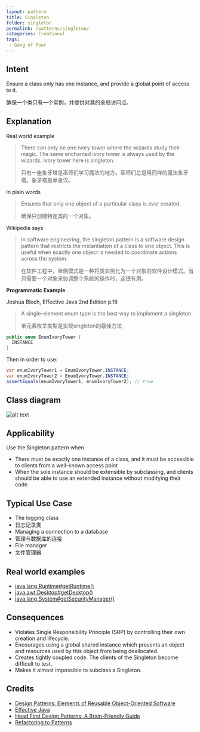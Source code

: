 ```yaml
---
layout: pattern
title: Singleton
folder: singleton
permalink: /patterns/singleton/
categories: Creational
tags:
 - Gang of Four
---
```


## Intent

Ensure a class only has one instance, and provide a global point of access to it.

确保一个类只有一个实例，并提供对其的全局访问点。


## Explanation

Real world example

> There can only be one ivory tower where the wizards study their magic. The same enchanted ivory 
> tower is always used by the wizards. Ivory tower here is singleton.
>
> 只有一座象牙塔是巫师们学习魔法的地方。巫师们总是用同样的魔法象牙塔。象牙塔是单身汉。

In plain words

> Ensures that only one object of a particular class is ever created.
>
> 确保只创建特定类的一个对象。

Wikipedia says

> In software engineering, the singleton pattern is a software design pattern that restricts the 
> instantiation of a class to one object. This is useful when exactly one object is needed to 
> coordinate actions across the system.
>
> 在软件工程中，单例模式是一种将类实例化为一个对象的软件设计模式。当只需要一个对象来协调整个系统的操作时，这很有用。

**Programmatic Example**

Joshua Bloch, Effective Java 2nd Edition p.18

> A single-element enum type is the best way to implement a singleton
>
> 单元素枚举类型是实现singleton的最佳方法

```java
public enum EnumIvoryTower {
  INSTANCE
}
```

Then in order to use:

```java
var enumIvoryTower1 = EnumIvoryTower.INSTANCE;
var enumIvoryTower2 = EnumIvoryTower.INSTANCE;
assertEquals(enumIvoryTower1, enumIvoryTower2); // true
```

## Class diagram

![alt text](./etc/singleton.urm.png "Singleton pattern class diagram")

## Applicability

Use the Singleton pattern when

* There must be exactly one instance of a class, and it must be accessible to clients from a well-known access point
* When the sole instance should be extensible by subclassing, and clients should be able to use an extended instance without modifying their code

## Typical Use Case

* The logging class
* 日志记录类
* Managing a connection to a database
* 管理与数据库的连接
* File manager
* 文件管理器

## Real world examples

* [java.lang.Runtime#getRuntime()](http://docs.oracle.com/javase/8/docs/api/java/lang/Runtime.html#getRuntime%28%29)
* [java.awt.Desktop#getDesktop()](http://docs.oracle.com/javase/8/docs/api/java/awt/Desktop.html#getDesktop--)
* [java.lang.System#getSecurityManager()](http://docs.oracle.com/javase/8/docs/api/java/lang/System.html#getSecurityManager--)


## Consequences

* Violates Single Responsibility Principle (SRP) by controlling their own creation and lifecycle.
* Encourages using a global shared instance which prevents an object and resources used by this object from being deallocated.     
* Creates tightly coupled code. The clients of the Singleton become difficult to test.
* Makes it almost impossible to subclass a Singleton.

## Credits

* [Design Patterns: Elements of Reusable Object-Oriented Software](https://www.amazon.com/gp/product/0201633612/ref=as_li_tl?ie=UTF8&camp=1789&creative=9325&creativeASIN=0201633612&linkCode=as2&tag=javadesignpat-20&linkId=675d49790ce11db99d90bde47f1aeb59)
* [Effective Java](https://www.amazon.com/gp/product/0134685997/ref=as_li_tl?ie=UTF8&camp=1789&creative=9325&creativeASIN=0134685997&linkCode=as2&tag=javadesignpat-20&linkId=4e349f4b3ff8c50123f8147c828e53eb)
* [Head First Design Patterns: A Brain-Friendly Guide](https://www.amazon.com/gp/product/0596007124/ref=as_li_tl?ie=UTF8&camp=1789&creative=9325&creativeASIN=0596007124&linkCode=as2&tag=javadesignpat-20&linkId=6b8b6eea86021af6c8e3cd3fc382cb5b)
* [Refactoring to Patterns](https://www.amazon.com/gp/product/0321213351/ref=as_li_tl?ie=UTF8&camp=1789&creative=9325&creativeASIN=0321213351&linkCode=as2&tag=javadesignpat-20&linkId=2a76fcb387234bc71b1c61150b3cc3a7)
